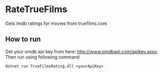 # RateTrueFilms
Gets imdb ratings for movies from truefilms.com

## How to run
Get your omdb api key from here: http://www.omdbapi.com/apikey.aspx.
Then run using following command
```
dotnet run TrueFilmsRating.dll <yourApiKey>
```
